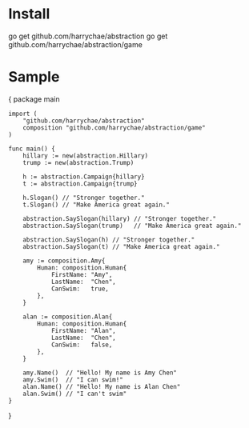 # Install 
 go get github.com/harrychae/abstraction
 go get github.com/harrychae/abstraction/game

# Sample
{
	package main

	import (
		"github.com/harrychae/abstraction"
		composition "github.com/harrychae/abstraction/game"
	)

	func main() {
		hillary := new(abstraction.Hillary)
		trump := new(abstraction.Trump)

		h := abstraction.Campaign{hillary}
		t := abstraction.Campaign{trump}

		h.Slogan() // "Stronger together."
		t.Slogan() // "Make America great again."

		abstraction.SaySlogan(hillary) // "Stronger together."
		abstraction.SaySlogan(trump)   // "Make America great again."

		abstraction.SaySlogan(h) // "Stronger together."
		abstraction.SaySlogan(t) // "Make America great again."

		amy := composition.Amy{
			Human: composition.Human{
				FirstName: "Amy",
				LastName:  "Chen",
				CanSwim:   true,
			},
		}

		alan := composition.Alan{
			Human: composition.Human{
				FirstName: "Alan",
				LastName:  "Chen",
				CanSwim:   false,
			},
		}

		amy.Name()  // "Hello! My name is Amy Chen"
		amy.Swim()  // "I can swim!"
		alan.Name() // "Hello! My name is Alan Chen"
		alan.Swim() // "I can't swim"
	}
}
